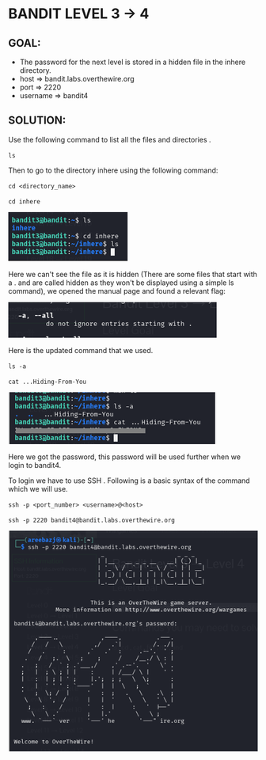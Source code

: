 # BANDIT LEVEL 3 -> 4


## GOAL:

- The password for the next level is stored in a hidden file in the inhere directory.
- host => bandit.labs.overthewire.org
- port => 2220
- username => bandit4

## SOLUTION:

Use the following command to list all the files and directories .

`ls`

Then to go to the directory inhere using the following command:

`cd <directory_name>`

`cd inhere` 

![bandit4.1](./images/Bandit4.1.png "Bandit4.1")

Here we can't see the file as it is hidden (There are some files that start with a . and are called hidden as they won't be displayed using a simple ls command), we opened the manual page and found a relevant flag:

![bandit4.2](./images/Bandit4.2.png "Bandit4.2")

Here is the updated command that we used.

`ls -a`

`cat ...Hiding-From-You `

![bandit4.3](./images/Bandit4.3.png "Bandit4.3")

Here we got the password, this password will be used further when we login to bandit4.

To login we have to use SSH . Following is a basic syntax of the command which we will use.

`ssh -p <port_number> <username>@<host>`

`ssh -p 2220 bandit4@bandit.labs.overthewire.org`

![bandit4.4](./images/Bandit4.4.png "Bandit4.4")
